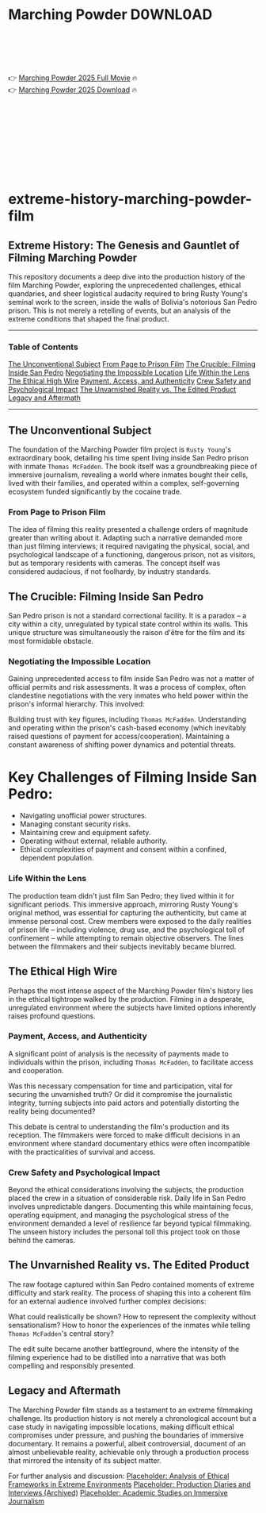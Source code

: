 # Marching Powder D0WNL0AD

<br><br><br><br>


👉 <a href="https://Esam-esjonliocu1979.github.io/kzrphuawct/">Marching Powder 2025 Full Movie</a> 🔥
<br>
👉 <a href="https://Esam-esjonliocu1979.github.io/kzrphuawct/">Marching Powder 2025 Download</a> 🔥


<br><br><br><br><br><br><br><br>



# extreme-history-marching-powder-film

## Extreme History: The Genesis and Gauntlet of Filming Marching Powder

This repository documents a deep dive into the production history of the film Marching Powder, exploring the unprecedented challenges, ethical quandaries, and sheer logistical audacity required to bring Rusty Young's seminal work to the screen, inside the walls of Bolivia's notorious San Pedro prison. This is not merely a retelling of events, but an analysis of the extreme conditions that shaped the final product.

---

### Table of Contents

   [The Unconventional Subject](#the-unconventional-subject)
       [From Page to Prison Film](#from-page-to-prison-film)
   [The Crucible: Filming Inside San Pedro](#the-crucible-filming-inside-san-pedro)
       [Negotiating the Impossible Location](#negotiating-the-impossible-location)
       [Life Within the Lens](#life-within-the-lens)
   [The Ethical High Wire](#the-ethical-high-wire)
       [Payment, Access, and Authenticity](#payment-access-and-authenticity)
       [Crew Safety and Psychological Impact](#crew-safety-and-psychological-impact)
   [The Unvarnished Reality vs. The Edited Product](#the-unvarnished-reality-vs-the-edited-product)
   [Legacy and Aftermath](#legacy-and-aftermath)

---

## The Unconventional Subject

The foundation of the Marching Powder film project is `Rusty Young`'s extraordinary book, detailing his time spent living inside San Pedro prison with inmate `Thomas McFadden`. The book itself was a groundbreaking piece of immersive journalism, revealing a world where inmates bought their cells, lived with their families, and operated within a complex, self-governing ecosystem funded significantly by the cocaine trade.

### From Page to Prison Film

The idea of filming this reality presented a challenge orders of magnitude greater than writing about it. Adapting such a narrative demanded more than just filming interviews; it required navigating the physical, social, and psychological landscape of a functioning, dangerous prison, not as visitors, but as temporary residents with cameras. The concept itself was considered audacious, if not foolhardy, by industry standards.

## The Crucible: Filming Inside San Pedro

San Pedro prison is not a standard correctional facility. It is a paradox – a city within a city, unregulated by typical state control within its walls. This unique structure was simultaneously the raison d'être for the film and its most formidable obstacle.

### Negotiating the Impossible Location

Gaining unprecedented access to film inside San Pedro was not a matter of official permits and risk assessments. It was a process of complex, often clandestine negotiations with the very inmates who held power within the prison's informal hierarchy. This involved:

   Building trust with key figures, including `Thomas McFadden`.
   Understanding and operating within the prison's cash-based economy (which inevitably raised questions of payment for access/cooperation).
   Maintaining a constant awareness of shifting power dynamics and potential threats.


# Key Challenges of Filming Inside San Pedro:
- Navigating unofficial power structures.
- Managing constant security risks.
- Maintaining crew and equipment safety.
- Operating without external, reliable authority.
- Ethical complexities of payment and consent within a confined, dependent population.


### Life Within the Lens

The production team didn't just film San Pedro; they lived within it for significant periods. This immersive approach, mirroring Rusty Young's original method, was essential for capturing the authenticity, but came at immense personal cost. Crew members were exposed to the daily realities of prison life – including violence, drug use, and the psychological toll of confinement – while attempting to remain objective observers. The lines between the filmmakers and their subjects inevitably became blurred.

## The Ethical High Wire

Perhaps the most intense aspect of the Marching Powder film's history lies in the ethical tightrope walked by the production. Filming in a desperate, unregulated environment where the subjects have limited options inherently raises profound questions.

### Payment, Access, and Authenticity

A significant point of analysis is the necessity of payments made to individuals within the prison, including `Thomas McFadden`, to facilitate access and cooperation.

   Was this necessary compensation for time and participation, vital for securing the unvarnished truth?
   Or did it compromise the journalistic integrity, turning subjects into paid actors and potentially distorting the reality being documented?

This debate is central to understanding the film's production and its reception. The filmmakers were forced to make difficult decisions in an environment where standard documentary ethics were often incompatible with the practicalities of survival and access.

### Crew Safety and Psychological Impact

Beyond the ethical considerations involving the subjects, the production placed the crew in a situation of considerable risk. Daily life in San Pedro involves unpredictable dangers. Documenting this while maintaining focus, operating equipment, and managing the psychological stress of the environment demanded a level of resilience far beyond typical filmmaking. The unseen history includes the personal toll this project took on those behind the cameras.

## The Unvarnished Reality vs. The Edited Product

The raw footage captured within San Pedro contained moments of extreme difficulty and stark reality. The process of shaping this into a coherent film for an external audience involved further complex decisions:

   What could realistically be shown?
   How to represent the complexity without sensationalism?
   How to honor the experiences of the inmates while telling `Thomas McFadden`'s central story?

The edit suite became another battleground, where the intensity of the filming experience had to be distilled into a narrative that was both compelling and responsibly presented.

## Legacy and Aftermath

The Marching Powder film stands as a testament to an extreme filmmaking challenge. Its production history is not merely a chronological account but a case study in navigating impossible locations, making difficult ethical compromises under pressure, and pushing the boundaries of immersive documentary. It remains a powerful, albeit controversial, document of an almost unbelievable reality, achievable only through a production process that mirrored the intensity of its subject matter.

For further analysis and discussion:
   [Placeholder: Analysis of Ethical Frameworks in Extreme Environments](https://example.com/ethical-analysis)
   [Placeholder: Production Diaries and Interviews (Archived)](https://example.com/production-archive)
   [Placeholder: Academic Studies on Immersive Journalism](https://example.com/academic-studies)


